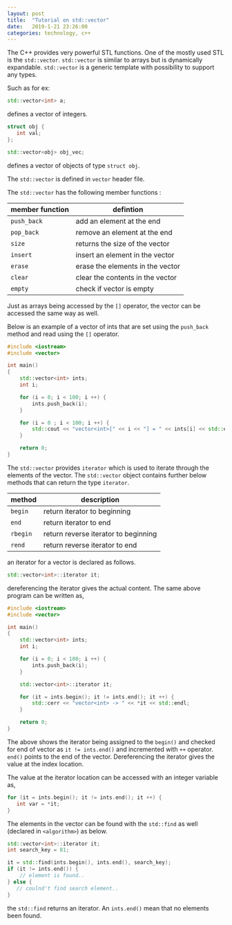 ```yaml
---
layout: post
title:  "Tutorial on std::vector"
date:   2019-1-21 23:26:00
categories: technology, c++
---
```


The C++ provides very powerful STL functions. One of the mostly used STL is the `std::vector`. `std::vector` is similar to arrays but is dynamically expandable. `std::vector` is a generic template with possibility to support any types.

Such as for ex:

```cpp
std::vector<int> a;
```

defines a vector of integers.

```cpp
struct obj {
   int val;
};

std::vector<obj> obj_vec;
```

defines a vector of objects of type `struct obj`.

The `std::vector` is defined in `vector` header file.

The `std::vector` has the following member functions :

| member function | defintion |
|-----------------|-----------|
| `push_back` | add an element at the end |
| `pop_back` | remove an element at the end |
| `size` | returns the size of the vector |
| `insert` | insert an element in the vector |
| `erase` | erase the elements in the vector |
| `clear` | clear the contents in the vector |
| `empty` | check if vector is empty |


Just as arrays being accessed by the `[]` operator, the vector can be accessed the same way as well.


Below is an example of a vector of ints that are set using the `push_back` method and read using the `[]` operator.


```cpp
#include <iostream>
#include <vector>

int main()
{
    std::vector<int> ints;
    int i;

    for (i = 0; i < 100; i ++) {
        ints.push_back(i);
    }

    for (i = 0 ; i < 100; i ++) {
        std::cout << "vector<int>[" << i << "] = " << ints[i] << std::endl;
    }

    return 0;
}

```

The `std::vector` provides `iterator` which is used to iterate through the elements of the vector. The `std::vector` object contains further below methods that can return the type `iterator`.

| method | description |
|--------|-------------|
| `begin` | return iterator to beginning |
| `end` | return iterator to end |
| `rbegin` | return reverse iterator to beginning |
| `rend` | return reverse iterator to end |

an iterator for a vector is declared as follows.

```cpp
std::vector<int>::iterator it;
```

dereferencing the iterator gives the actual content. The same above program can be written as,

```cpp
#include <iostream>
#include <vector>

int main()
{
    std::vector<int> ints;
    int i;

    for (i = 0; i < 100; i ++) {
        ints.push_back(i);
    }

    std::vector<int>::iterator it;

    for (it = ints.begin(); it != ints.end(); it ++) {
        std::cerr << "vector<int> -> " << *it << std::endl;
    }

    return 0;
}

```

The above shows the iterator being assigned to the `begin()` and checked for end of vector as `it != ints.end()` and incremented with `++` operator. `end()` points to the end of the vector. Dereferencing the iterator gives the value at the index location.


The value at the iterator location can be accessed with an integer variable as,

```cpp
for (it = ints.begin(); it != ints.end(); it ++) {
   int var = *it;
}

```

The elements in the vector can be found with the `std::find` as well (declared in `<algorithm>`) as below.

```cpp
std::vector<int>::iterator it;
int search_key = 81;

it = std::find(ints.begin(), ints.end(), search_key);
if (it != ints.end()) {
    // element is found..
} else {
   // coulnd't find search element..
}

```

the `std::find` returns an iterator. An `ints.end()` mean that no elements been found.

